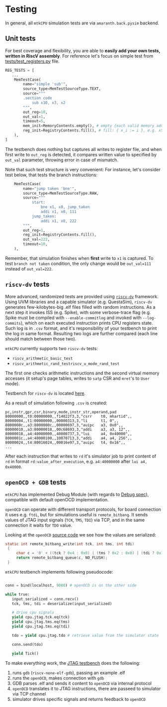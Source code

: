 # Testing

In general, all `mtkCPU` simulation tests are via `amaranth.back.pysim` backend. 

## Unit tests

For best coverage and flexibility, you are able to **easily add your own tests, written in RiscV assembly**. For reference let's focus on simple test from [tests/test_registers.py](../mtkcpu/tests/test_registers.py) file.

```python
REG_TESTS = [
   ...
    MemTestCase(
        name="simple 'sub'",
        source_type=MemTestSourceType.TEXT,
        source="""
        .section code
            sub x10, x3, x2
        """,
        out_reg=10,
        out_val=1,
        timeout=5,
        mem_init=MemoryContents.empty(), # empty {each valid memory address holds 0x0}
        reg_init=RegistryContents.fill(), # fill: { x_i := i }, e.g. x5 initially will hold value 5.
    ),
]
```

The testbench does nothing but captures all writes to register file, and when first write to `out_reg` is detected, it compares written value to specified by `out_val` parameter, throwing error in case of mismatch.

Note that such test structure is very convenient: For instance, let's consider test below, that tests the branch instructions:

```python
    MemTestCase(
        name="jump taken 'bne'",
        source_type=MemTestSourceType.RAW,
        source="""
            start:
                bne x1, x0, jump_taken
                addi x1, x0, 111
            jump_taken:
                addi x1, x0, 222
        """,
        out_reg=1,
        reg_init=RegistryContents.fill(),
        out_val=222,
        timeout=10,
    ),
```

Remember, that simulation finishes when **first** write to `x1` is captured. To test `branch not taken` condition, the only change would be `out_val=111` instead of `out_val=222`.  



## `riscv-dv` tests

More advanced, randomized tests are provided using [`riscv-dv`](https://github.com/google/riscv-dv) framework. Using UVM libraries and a capable simulator (e.g. QuestaSim), `riscv-dv` generates few-kilobytes-big .elf files filled with random instructions. As a next step it invokes ISS (e.g. Spike), with some verbose-trace flag (e.g. Spike must be compiled with `--enable-commitlog` and invoked with `--log-commits`), which on each executed instruction prints CPU registers state. Such log is in `.csv` format, and it's responsibility of your testbench to print the log in same format. Resulting two logs are further compared (each line should match between those two).

`mtkCPU` currently supports two `riscv-dv` tests:
* `riscv_arithmetic_basic_test`
* `riscv_arithmetic_rand_testriscv_u_mode_rand_test`

The first one checks arithmetic instructions and the second virtual memory accesses (it setup's page tables, writes to `satp` CSR and `mret`'s to `User` mode).

Testbench for `riscv-dv` is located [here](../mtkcpu/tests/test_riscv_dv.py).

As a result of simulation following `.csv` is created:

```
pc,instr,gpr,csr,binary,mode,instr_str,operand,pad
80000000,,t0:00000000,,f14022f3,3,"csrr    t0, mhartid",,
80000004,,t1:00000000,,00000313,3,"li      t1, 0",,
8000000c,,a3:8000000c,,00000697,3,"auipc   a3, 0x0",,
80000010,,a3:80000018,,00c68693,3,"addi    a3, a3, 12",,
80000018,,a4:40000000,,40000737,3,"lui     a4, 0x40000",,
8000001c,,a4:40000100,,10070713,3,"addi    a4, a4, 256",,
80000024,,t4:80016024,,00016e97,3,"auipc   t4, 0x16",,
...
```

After each instruction that writes to `rd` it's simulator job to print content of `rd` in format
`rd:value_after_execution`, e.g. `a4:40000000` after `lui a4, 0x40000`.



## `openOCD + GDB` tests

`mtkCPU` has implemented Debug Module (with regards to [Debug spec](https://riscv.org/wp-content/uploads/2019/03/riscv-debug-release.pdf)), compatible with default openOCD implementation.

`openOCD` can operate with different transport protocols, for board connection it uses e.g. `ftdi`, but for simulations useful is `remote_bitbang`. It sends values of JTAG input signals (`TCK`, `TMS`, `TDI`) via TCP, and in the same connection it waits for `TDO` value.

Looking at the `openOCD` [source code](https://openocd.org/doc/doxygen/html/remote__bitbang_8c_source.html) we see how the values are serialized:

```c
static int remote_bitbang_write(int tck, int tms, int tdi)
 {
     char c = '0' + ((tck ? 0x4 : 0x0) | (tms ? 0x2 : 0x0) | (tdi ? 0x1 : 0x0));
     return remote_bitbang_queue(c, NO_FLUSH);
 }
 ```

 `mtkCPU` testbench implements following pseudocode:

 ```python

conn = bind(localhost, 9000) # openOCD is on the other side

while true:
    input_serialized = conn.recv()
    tck, tms, tdi = deserialize(input_serialized)

    # drive cpu signals
    yield cpu.jtag.tck.eq(tck)
    yield cpu.jtag.tms.eq(tms)
    yield cpu.jtag.tms.eq(tdi)

    tdo = yield cpu.jtag.tdo # retrieve value from the simulator state

    conn.send(tdo)

    yield Tick()
 ```

To make everything work, the [JTAG testbench](../mtkcpu/utils/tests/utils.py) does the following:
1) runs `gdb` (`riscv-none-elf-gdb`), passing an example .elf
2) runs the `openOCD`, makes connection with `gdb`
3) GDB parses .elf and sends it content to `openOCD` via internal protocol
4) `openOCD` translates it to JTAG instructions, there are passeed to simulator via TCP channel
5) simulator drives specific signals and returns feedback to `openOCD`